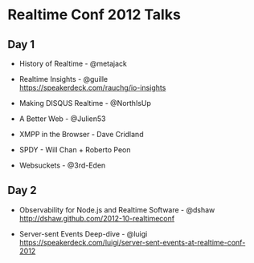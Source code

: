 # Realtime Conf 2012 Talks

## Day 1

- History of Realtime - @metajack<br>

- Realtime Insights - @guille<br>
https://speakerdeck.com/rauchg/io-insights

- Making DISQUS Realtime - @NorthIsUp<br>

- A Better Web - @Julien53<br>

- XMPP in the Browser - Dave Cridland<br>

- SPDY - Will Chan + Roberto Peon<br>

- Websuckets - @3rd-Eden<br>

## Day 2

- Observability for Node.js and Realtime Software - @dshaw<br>
http://dshaw.github.com/2012-10-realtimeconf

- Server-sent Events Deep-dive - @luigi<br>
https://speakerdeck.com/luigi/server-sent-events-at-realtime-conf-2012